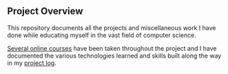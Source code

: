 ## Project Overview

This repository documents all the projects and miscellaneous work I have done while
educating myself in the vast field of computer science. 

[Several online
courses](https://github.com/zachgoll/finance_to_code/blob/master/course_list.md)
have been taken throughout the project and I have documented the various
technologies learned and skills built along the way in my [project
log](https://github.com/zachgoll/finance_to_code/blob/master/project_log.md).

